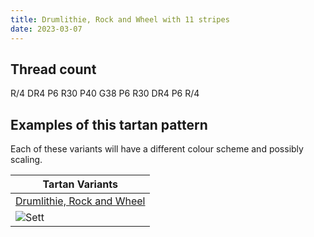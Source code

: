 ```yaml
---
title: Drumlithie, Rock and Wheel with 11 stripes
date: 2023-03-07
---
```



## Thread count
R/4 DR4 P6 R30 P40 G38 P6 R30 DR4 P6 R/4

## Examples of this tartan pattern
Each of these variants will have a different colour scheme and possibly scaling.

| Tartan Variants |
|---------|
| [Drumlithie, Rock and Wheel](/variants/r/4/dr4/p6/r30/p40/g38/p6/r30/dr4/p6/r/4-dr800000-g008000-p800080-rc00000/)|
|![Sett](/variants/r/4/dr4/p6/r30/p40/g38/p6/r30/dr4/p6/r/4-dr800000-g008000-p800080-rc00000/sett.png)|
